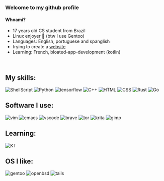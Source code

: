 ### Welcome to my github profile

#### Whoami?
- 17 years old CS student from Brazil
- Linux enjoyer 🐧 (btw I use Gentoo)
- Languages: English, portuguese and spanglish
- trying to create a <a href='https://chaguw.neocities.org/'>website</a>
- Learning: French, bloated-app-development (kotlin)

<br>

## My skills:
![ShellScript](https://img.shields.io/badge/Shell_Script-121011?style=for-the-badge&logo=gnu-bash&logoColor=white)
![Python](https://img.shields.io/badge/Python-14354C?style=for-the-badge&logo=python&logoColor=white)
![tensorflow](https://img.shields.io/badge/TensorFlow-FF6F00?style=for-the-badge&logo=tensorflow&logoColor=white)
![C++](https://img.shields.io/badge/C%2B%2B-00599C?style=for-the-badge&logo=c%2B%2B&logoColor=white)
![HTML](https://img.shields.io/badge/HTML5-E34F26?style=for-the-badge&logo=html5&logoColor=white)
![CSS](https://img.shields.io/badge/CSS3-1572B6?style=for-the-badge&logo=css3&logoColor=white)
![Rust](https://img.shields.io/badge/Rust-000000?style=for-the-badge&logo=rust&logoColor=white)
![Go](https://img.shields.io/badge/Go-55AFFA?style=for-the-badge&logo=go&logoColor=white)

## Software I use:
![vim](https://img.shields.io/badge/VIM-%2311AB00.svg?&style=for-the-badge&logo=vim&logoColor=white)
![emacs](https://img.shields.io/badge/Emacs-%237F5AB6.svg?&style=for-the-badge&logo=gnu-emacs&logoColor=white)
![vscode](https://img.shields.io/badge/Visual_Studio_Code-0078D4?style=for-the-badge&logo=visual%20studio%20code&logoColor=white)
![brave](https://img.shields.io/badge/Brave-FF1B2D?style=for-the-badge&logo=Brave&logoColor=white)
![tor](https://img.shields.io/badge/Tor_Browser-7D4698?style=for-the-badge&logo=Tor-Browser&logoColor=white)
![krita](https://img.shields.io/badge/Krita-203759?style=for-the-badge&logo=krita&logoColor=EEF37B)
![gimp](https://img.shields.io/badge/gimp-5C5543?style=for-the-badge&logo=gimp&logoColor=white)

## Learning:
![KT](https://img.shields.io/badge/Kotlin-000000?style=for-the-badge&logo=kotlin&logoColor=purplegradient)

## OS I like:
![gentoo](https://img.shields.io/badge/Gentoo-54487A?style=for-the-badge&logo=gentoo&logoColor=white)
![openbsd](https://img.shields.io/badge/OpenBSD-000000?style=for-the-badge&logo=openbsd&logoColor=FFBF00)
![tails](https://img.shields.io/badge/Tails%20-56347C?&style=for-the-badge&logo=tails&logoColor=white)
